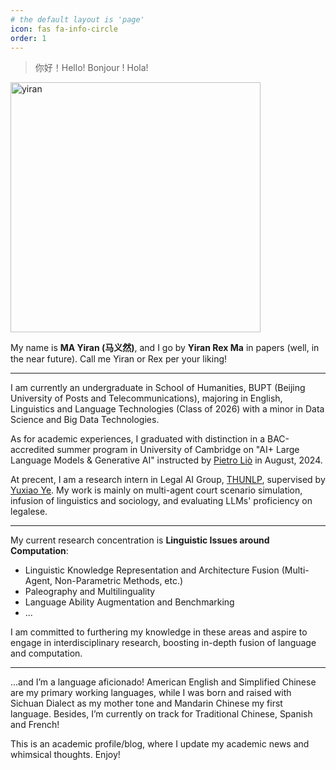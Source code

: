 ```yaml
---
# the default layout is 'page'
icon: fas fa-info-circle
order: 1
---
```


> 你好！Hello! Bonjour ! Hola!

<img src="https://github.com/user-attachments/assets/66e1723f-a2ef-44d9-bb8d-6a69c1e34ca6" width="400" alt="yiran">


My name is **MA Yiran (马义然)**, and I go by **Yiran Rex Ma** in papers (well, in the near future). Call me Yiran or Rex per your liking!

---

I am currently an undergraduate in School of Humanities, BUPT (Beijing University of Posts and Telecommunications), majoring in English, Linguistics and Language Technologies (Class of 2026) with a minor in Data Science and Big Data Technologies. 

As for academic experiences, I graduated with distinction in a BAC-accredited summer program in University of Cambridge on "AI+ Large Language Models & Generative AI" instructed by [Pietro Liò](https://www.cst.cam.ac.uk/people/pl219) in August, 2024.

At precent, I am a research intern in Legal AI Group, [THUNLP](https://nlp.csai.tsinghua.edu.cn), supervised by [Yuxiao Ye](https://yeyuxiao.github.io). My work is mainly on multi-agent court scenario simulation, infusion of linguistics and sociology, and evaluating LLMs' proficiency on legalese. 

---

My current research concentration is **Linguistic Issues around Computation**: 

- Linguistic Knowledge Representation and Architecture Fusion (Multi-Agent, Non-Parametric Methods, etc.)
- Paleography and Multilinguality
- Language Ability Augmentation and Benchmarking
- ...

I am committed to furthering my knowledge in these areas and aspire to engage in interdisciplinary research, boosting in-depth fusion of language and computation.

---

...and I’m a language aficionado! American English and Simplified Chinese are my primary working languages, while I was born and raised with Sichuan Dialect as my mother tone and Mandarin Chinese my first language. Besides, I’m currently on track for Traditional Chinese, Spanish and French!

This is an academic profile/blog, where I update my academic news and whimsical thoughts. Enjoy!
